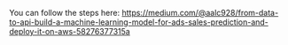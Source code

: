 You can follow the steps here: https://medium.com/@aalc928/from-data-to-api-build-a-machine-learning-model-for-ads-sales-prediction-and-deploy-it-on-aws-58276377315a
